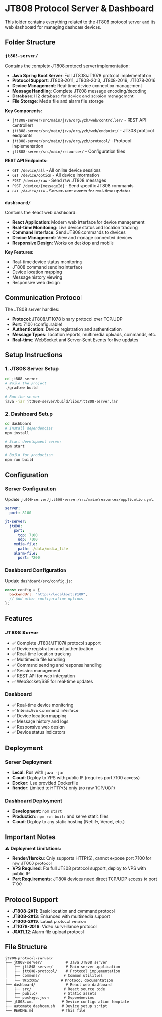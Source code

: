 # JT808 Protocol Server & Dashboard

This folder contains everything related to the JT808 protocol server and its web dashboard for managing dashcam devices.

## Folder Structure

### `jt808-server/`

Contains the complete JT808 protocol server implementation:

- **Java Spring Boot Server**: Full JT808/JT1078 protocol implementation
- **Protocol Support**: JT808-2011, JT808-2013, JT808-2019, JT1078-2016
- **Device Management**: Real-time device connection management
- **Message Handling**: Complete JT808 message encoding/decoding
- **Database**: H2 database for device and session management
- **File Storage**: Media file and alarm file storage

**Key Components:**

- `jtt808-server/src/main/java/org/yzh/web/controller/` - REST API controllers
- `jtt808-server/src/main/java/org/yzh/web/endpoint/` - JT808 protocol endpoints
- `jtt808-server/src/main/java/org/yzh/protocol/` - Protocol implementation
- `jtt808-server/src/main/resources/` - Configuration files

**REST API Endpoints:**

- `GET /device/all` - All online device sessions
- `GET /device/option` - All device information
- `POST /device/raw` - Send raw JT808 messages
- `POST /device/{messageId}` - Send specific JT808 commands
- `GET /device/sse` - Server-sent events for real-time updates

### `dashboard/`

Contains the React web dashboard:

- **React Application**: Modern web interface for device management
- **Real-time Monitoring**: Live device status and location tracking
- **Command Interface**: Send JT808 commands to devices
- **Device Management**: View and manage connected devices
- **Responsive Design**: Works on desktop and mobile

**Key Features:**

- Real-time device status monitoring
- JT808 command sending interface
- Device location mapping
- Message history viewing
- Responsive web design

## Communication Protocol

The JT808 server handles:

- **Protocol**: JT808/JT1078 binary protocol over TCP/UDP
- **Port**: 7100 (configurable)
- **Authentication**: Device registration and authentication
- **Message Types**: Location reports, multimedia uploads, commands, etc.
- **Real-time**: WebSocket and Server-Sent Events for live updates

## Setup Instructions

### 1. JT808 Server Setup

```bash
cd jt808-server
# Build the project
./gradlew build

# Run the server
java -jar jtt808-server/build/libs/jtt808-server.jar
```

### 2. Dashboard Setup

```bash
cd dashboard
# Install dependencies
npm install

# Start development server
npm start

# Build for production
npm run build
```

## Configuration

### Server Configuration

Update `jt808-server/jtt808-server/src/main/resources/application.yml`:

```yaml
server:
  port: 8100

jt-server:
  jt808:
    port:
      tcp: 7100
      udp: 7100
    media-file:
      path: ./data/media_file
    alarm-file:
      port: 7200
```

### Dashboard Configuration

Update `dashboard/src/config.js`:

```javascript
const config = {
  backendUrl: "http://localhost:8100",
  // Add other configuration options
};
```

## Features

### JT808 Server

- ✅ Complete JT808/JT1078 protocol support
- ✅ Device registration and authentication
- ✅ Real-time location tracking
- ✅ Multimedia file handling
- ✅ Command sending and response handling
- ✅ Session management
- ✅ REST API for web integration
- ✅ WebSocket/SSE for real-time updates

### Dashboard

- ✅ Real-time device monitoring
- ✅ Interactive command interface
- ✅ Device location mapping
- ✅ Message history and logs
- ✅ Responsive web design
- ✅ Device status indicators

## Deployment

### Server Deployment

- **Local**: Run with `java -jar`
- **Cloud**: Deploy to VPS with public IP (requires port 7100 access)
- **Docker**: Use provided Dockerfile
- **Render**: Limited to HTTP(S) only (no raw TCP/UDP)

### Dashboard Deployment

- **Development**: `npm start`
- **Production**: `npm run build` and serve static files
- **Cloud**: Deploy to any static hosting (Netlify, Vercel, etc.)

## Important Notes

⚠️ **Deployment Limitations:**

- **Render/Heroku**: Only supports HTTP(S), cannot expose port 7100 for raw JT808 protocol
- **VPS Required**: For full JT808 protocol support, deploy to VPS with public IP
- **Port Requirements**: JT808 devices need direct TCP/UDP access to port 7100

## Protocol Support

- **JT808-2011**: Basic location and command protocol
- **JT808-2013**: Enhanced with multimedia support
- **JT808-2019**: Latest protocol version
- **JT1078-2016**: Video surveillance protocol
- **JSATL12**: Alarm file upload protocol

## File Structure

```
jt808-protocol-server/
├── jt808-server/           # Java JT808 server
│   ├── jtt808-server/      # Main server application
│   ├── jtt808-protocol/    # Protocol implementation
│   ├── commons/           # Common utilities
│   └── 协议文档/          # Protocol documentation
├── dashboard/              # React web dashboard
│   ├── src/               # React source code
│   ├── public/            # Static assets
│   └── package.json       # Dependencies
├── jt808.xml             # Device configuration template
├── automate_dashcam.sh   # Device setup script
└── README.md             # This file
```
